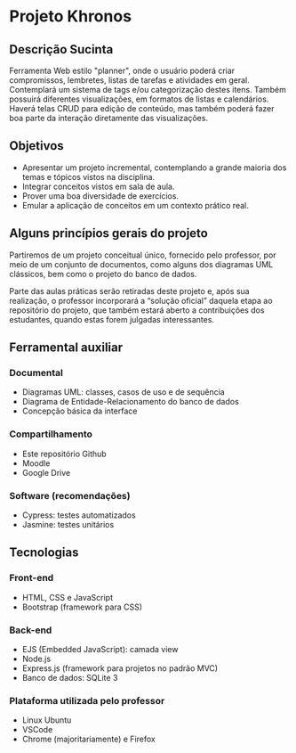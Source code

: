 # Projeto Khronos

## Descrição Sucinta

Ferramenta Web estilo "planner", onde o usuário poderá criar compromissos, lembretes, listas de tarefas e atividades em geral. Contemplará um sistema de tags e/ou categorização destes itens. Também possuirá diferentes visualizações, em formatos de listas e calendários. Haverá telas CRUD para edição de conteúdo, mas também poderá fazer boa parte da interação diretamente das visualizações.

## Objetivos

- Apresentar um projeto incremental, contemplando a grande maioria dos temas e tópicos vistos na disciplina.
- Integrar conceitos vistos em sala de aula.
- Prover uma boa diversidade de exercícios.
- Emular a aplicação de conceitos em um contexto prático real.

## Alguns princípios gerais do projeto

Partiremos de um projeto conceitual único, fornecido pelo professor, por meio de um conjunto de documentos, como alguns dos diagramas UML clássicos, bem como o projeto do banco de dados.

Parte das aulas práticas serão retiradas deste projeto e, após sua realização, o professor incorporará a “solução oficial” daquela etapa ao repositório do projeto, que também estará aberto a contribuições dos estudantes, quando estas forem julgadas interessantes.

## Ferramental auxiliar

### Documental

- Diagramas UML: classes, casos de uso e de sequência
- Diagrama de Entidade-Relacionamento do banco de dados
- Concepção básica da interface

### Compartilhamento

- Este repositório Github
- Moodle
- Google Drive
  
### Software (recomendações)

- Cypress: testes automatizados
- Jasmine: testes unitários

## Tecnologias

### Front-end

- HTML, CSS e JavaScript
- Bootstrap (framework para CSS)

### Back-end

- EJS (Embedded JavaScript): camada view
- Node.js
- Express.js (framework para projetos no padrão MVC)
- Banco de dados: SQLite 3

### Plataforma utilizada pelo professor

- Linux Ubuntu
- VSCode
- Chrome (majoritariamente) e Firefox
